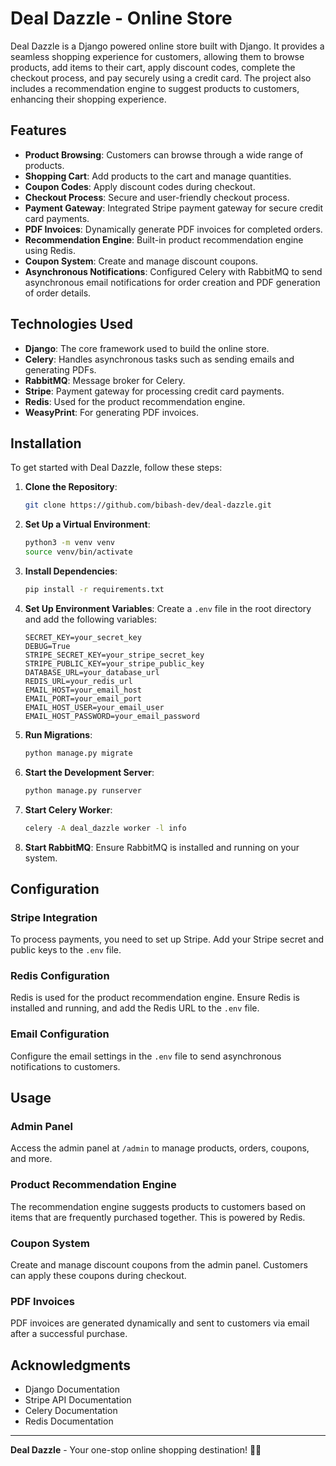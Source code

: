 # Deal Dazzle - Online Store

Deal Dazzle is a Django powered online store built with Django. It provides a seamless shopping experience for customers, allowing them to browse products, add items to their cart, apply discount codes, complete the checkout process, and pay securely using a credit card. The project also includes a recommendation engine to suggest products to customers, enhancing their shopping experience.

## Features

- **Product Browsing**: Customers can browse through a wide range of products.
- **Shopping Cart**: Add products to the cart and manage quantities.
- **Coupon Codes**: Apply discount codes during checkout.
- **Checkout Process**: Secure and user-friendly checkout process.
- **Payment Gateway**: Integrated Stripe payment gateway for secure credit card payments.
- **PDF Invoices**: Dynamically generate PDF invoices for completed orders.
- **Recommendation Engine**: Built-in product recommendation engine using Redis.
- **Coupon System**: Create and manage discount coupons.
- **Asynchronous Notifications**: Configured Celery with RabbitMQ to send asynchronous email notifications for order creation and PDF generation of order details.

## Technologies Used

- **Django**: The core framework used to build the online store.
- **Celery**: Handles asynchronous tasks such as sending emails and generating PDFs.
- **RabbitMQ**: Message broker for Celery.
- **Stripe**: Payment gateway for processing credit card payments.
- **Redis**: Used for the product recommendation engine.
- **WeasyPrint**: For generating PDF invoices.

## Installation

To get started with Deal Dazzle, follow these steps:

1. **Clone the Repository**:
   ```bash
   git clone https://github.com/bibash-dev/deal-dazzle.git
   ```

2. **Set Up a Virtual Environment**:
   ```bash
   python3 -m venv venv
   source venv/bin/activate
   ```

3. **Install Dependencies**:
   ```bash
   pip install -r requirements.txt
   ```

4. **Set Up Environment Variables**:
   Create a `.env` file in the root directory and add the following variables:
   ```plaintext
   SECRET_KEY=your_secret_key
   DEBUG=True
   STRIPE_SECRET_KEY=your_stripe_secret_key
   STRIPE_PUBLIC_KEY=your_stripe_public_key
   DATABASE_URL=your_database_url
   REDIS_URL=your_redis_url
   EMAIL_HOST=your_email_host
   EMAIL_PORT=your_email_port
   EMAIL_HOST_USER=your_email_user
   EMAIL_HOST_PASSWORD=your_email_password
   ```

5. **Run Migrations**:
   ```bash
   python manage.py migrate
   ```

6. **Start the Development Server**:
   ```bash
   python manage.py runserver
   ```

7. **Start Celery Worker**:
   ```bash
   celery -A deal_dazzle worker -l info
   ```

8. **Start RabbitMQ**:
   Ensure RabbitMQ is installed and running on your system.

## Configuration

### Stripe Integration
To process payments, you need to set up Stripe. Add your Stripe secret and public keys to the `.env` file.

### Redis Configuration
Redis is used for the product recommendation engine. Ensure Redis is installed and running, and add the Redis URL to the `.env` file.

### Email Configuration
Configure the email settings in the `.env` file to send asynchronous notifications to customers.

## Usage

### Admin Panel
Access the admin panel at `/admin` to manage products, orders, coupons, and more.

### Product Recommendation Engine
The recommendation engine suggests products to customers based on items that are frequently purchased together. This is powered by Redis.

### Coupon System
Create and manage discount coupons from the admin panel. Customers can apply these coupons during checkout.

### PDF Invoices
PDF invoices are generated dynamically and sent to customers via email after a successful purchase.

## Acknowledgments

- Django Documentation
- Stripe API Documentation
- Celery Documentation
- Redis Documentation

---

**Deal Dazzle** - Your one-stop online shopping destination! 🛒✨